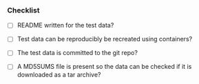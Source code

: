 
### Checklist
- [ ] README written for the test data?
- [ ] Test data can be reproducibly be recreated using containers?
- [ ] The test data is committed to the git repo?
- [ ] A MD5SUMS file is present so the data can be checked if it is downloaded
      as a tar archive?
 
 